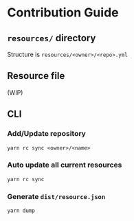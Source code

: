 # Contribution Guide

## `resources/` directory

Structure is `resources/<owner>/<repo>.yml`

## Resource file

(WIP)

## CLI

### Add/Update repository

`yarn rc sync <owner>/<name>`

### Auto update all current resources

`yarn rc sync`

### Generate `dist/resource.json`

`yarn dump`
